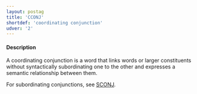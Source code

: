 ```yaml
---
layout: postag
title: 'CCONJ'
shortdef: 'coordinating conjunction'
udver: '2'
---
```


#### Description

A coordinating conjunction is a word that links words or larger constituents without syntactically subordinating one to the other and expresses a semantic relationship between them.

For subordinating conjunctions, see [SCONJ]().




<!-- Interlanguage links updated Pá kvě 14 11:08:19 CEST 2021 -->
